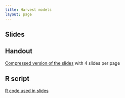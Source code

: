 ```yaml
---
title: Harvest models
layout: page
---
```



## Slides

<script async class="speakerdeck-embed" data-id="861d9828008a4299bf23bb1b02480a6e" data-ratio="1.33333333333333" src="//speakerdeck.com/assets/embed.js"></script>



## Handout

[Compressed version of the slides](lecture-harvest-handout.pdf) with 4 slides per page



## R script

[R code used in slides](lecture-harvest.R) 


